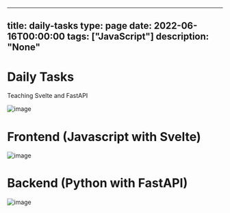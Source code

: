 
---
title: daily-tasks
type: page
date: 2022-06-16T00:00:00
tags: ["JavaScript"]
description: "None"
---


# Daily Tasks
Teaching Svelte and FastAPI

![image](https://user-images.githubusercontent.com/35516367/174155883-d1dab5c3-f7b2-435a-ad3d-91904d39c187.png)

# Frontend (Javascript with Svelte)

![image](https://user-images.githubusercontent.com/35516367/174156083-20707c73-ef87-45bf-852f-dd74aa297b3f.png)

# Backend (Python with FastAPI)
![image](https://user-images.githubusercontent.com/35516367/174156109-5753bfe9-f306-4562-bb17-b95817bbcc94.png)
